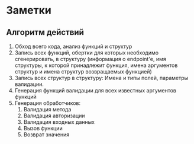 # Заметки
## Алгоритм действий
1. Обход всего кода, анализ функций и структур 
2. Запись всех функций, обертки для которых необходимо сгенерировать, в структуру (информация о endpoint'е, имя структуры, к которой принадлежит функция, имена аргументов структур и имена структур возвращаемых функцией)
3. Запись всех структур в структуру: Имена и типы полей, параметры валидации. 
4. Генерация функций валидации для всех известных аргументов функций
5. Генерация обработчиков:
   1. Валидация метода
   2. Валидация авторизации 
   3. Валидация входных данных 
   4. Вызов функции
   5. Возврат значения